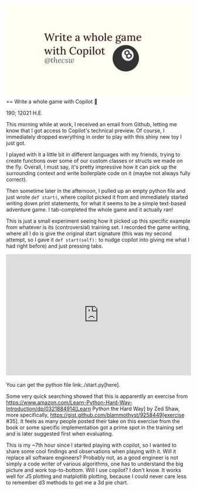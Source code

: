 ![preview](./preview.png)
== Write a whole game with Copilot 🎱

190; 12021 H.E.

This morning while at work, I received an email from Github, letting me
know that I got access to Copilot's technical preview. Of course, I
immediately dropped everything in order to play with this shiny new toy
I just got.

I played with it a little bit in different languages with my friends,
trying to create functions over some of our custom classes or structs we
made on the fly. Overall, I must say, it's pretty impressive how it can
pick up the surrounding context and write boilerplate code on it (maybe
not always fully correct).

Then sometime later in the afternoon, I pulled up an empty python file
and just wrote `def start(`, where copilot picked it from and
immediately started writing down print statements, for what it seems to
be a simple text-based adventure game. I tab-completed the whole game
and it actually ran!

This is just a small experiment seeing how it picked up this specific
example from whatever is its (controversial) training set. I recorded
the game writing, where all I do is give the original start signature
(this was my second attempt, so I gave it `def start(self):` to nudge
copilot into giving me what I had right before) and just pressing tabs.

<iframe width="100%" height="330px" src="https://www.youtube.com/embed/Im_13hXjIl0~" frameborder="0" allow="accelerometer; autoplay; encrypted-media; gyroscope; picture-in-picture" allowfullscreen></iframe>

You can get the python file link:./start.py[here].

Some very quick searching showed that this is apparently an exercise
from
https://www.amazon.com/Learn-Python-Hard-Way-Introduction/dp/0321884914[Learn
Python the Hard Way] by Zed Shaw, more specifically,
https://gist.github.com/blammothyst/9258449[exercise #35]. It feels as
many people posted their take on this exercise from the book or some
specific implementation got a prime spot in the training set and is
later suggested first when evaluating.

This is my ~7th hour since I started playing with copilot, so I wanted
to share some cool findings and observations when playing with it. Will
it replace all software engineers? Probably not, as a good engineer is
not simply a code writer of various algorithms, one has to understand
the big picture and work top-to-bottom. Will I use copilot? I don't
know. It works well for JS plotting and matplotlib plotting, because I
could never care less to remember d3 methods to get me a 3d pie chart.
